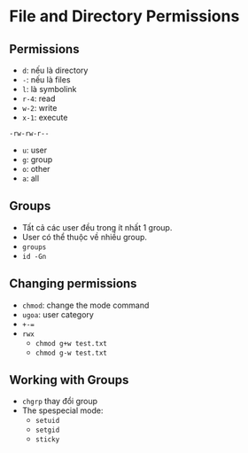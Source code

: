 # File and Directory Permissions

## Permissions
- `d`: nếu là directory
- `-`: nếu là files
- `l`: là symbolink
- `r-4`: read
- `w-2`: write
- `x-1`: execute
```
-rw-rw-r--
```
- `u`: user
- `g`: group
- `o`: other
- `a`: all

## Groups
- Tất cả các user đều trong ít nhất 1 group.
- User có thể thuộc về nhiều group.
- `groups`
- `id -Gn`

## Changing permissions
- `chmod`: change the mode command
- `ugoa`: user category
- `+-=`
- `rwx`
    - `chmod g+w test.txt`
    - `chmod g-w test.txt`

## Working with Groups
- `chgrp` thay đổi group
- The spespecial mode:
    + `setuid`
    + `setgid`
    + `sticky`
    

